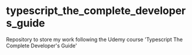 # typescript_the_complete_developers_guide
Repository to store my work following the Udemy course 'Typescript The Complete Developer's Guide'
